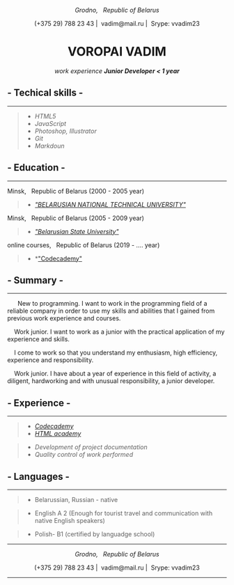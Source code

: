 
<p align="center"><em>Grodno, &nbsp; Republic of Belarus  </em></p> 

<center> 
  <p>(+375 29) 788 23 43 | &nbsp;vadim@mail.ru | &nbsp;Srype: vvadim23  </p>
  </center>  
 <h1 align="center">VOROPAI VADIM</h1> 
 <p align="center"><em>work experience <strong>Junior Developer < 1 year</strong> </em> 
</p>
 



## - Techical skills - 

***

 >*  *HTML5*
 >*  *JavaScript*
 >*  *Photoshop, Illustrator*
  >* *Git*
   >*  *Markdoun*
 
 
## - Education -  

***

Minsk, &nbsp; Republic of Belarus (2000 - 2005 year) 
>* *["BELARUSIAN NATIONAL TECHNICAL UNIVERSITY"](https://www.codecademy.com/users/VoropaiVadim/achievementshttps://en.bntu.by/)*

 
Minsk, &nbsp; Republic of Belarus (2005 - 2009 year) 
>* *["Belarusian State University"](https://www.bsu.by/)*

online courses, &nbsp; Republic of Belarus (2019 - .... year) 
>* *["Codecademy"](https://www.codecademy.com/)

## - Summary - 

***

&nbsp;&nbsp;&nbsp;&nbsp;&nbsp; New to programming. I want to work in the programming field of a reliable company in order to use my skills and abilities that I gained from previous work experience and courses.

&nbsp;&nbsp;&nbsp;&nbsp;Work junior. I want to work as a junior with the practical application of my experience and skills.

&nbsp;&nbsp;&nbsp;&nbsp;I come to work so that you understand my enthusiasm, high efficiency, experience and responsibility.

&nbsp;&nbsp;&nbsp;&nbsp;Work junior. I have about a year of experience in this field of activity, a diligent, hardworking and with unusual responsibility, a  junior developer.


## - Experience - 

***
>*  *[Codecademy](https://www.codecademy.com/users/VoropaiVadim/achievements)*
 >*  *[HTML academy](https://htmlacademy.ru/profile/id1016365/achievements)*

>*  *Development of project documentation*
>*  *Quality control of work performed*

## - Languages -

****
 
>* Belarussian, Russian - native  

>* English A 2 (Enough for tourist travel and communication with native English speakers)  

>* Polish- B1 (certified by languadge school) 

****

<p align="center"><em>Grodno, &nbsp; Republic of Belarus  </em> 
</p>
<center> 
  <p>(+375 29) 788 23 43 | &nbsp;vadim@mail.ru | &nbsp;Srype: vvadim23  </p>
  </center>  

***
